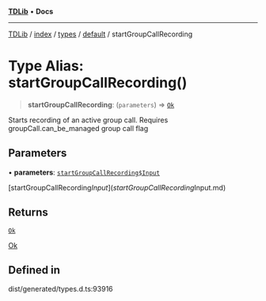 [**TDLib**](../../../../../../README.md) • **Docs**

***

[TDLib](../../../../../../modules.md) / [index](../../../../../README.md) / [types](../../../README.md) / [default](../README.md) / startGroupCallRecording

# Type Alias: startGroupCallRecording()

> **startGroupCallRecording**: (`parameters`) => [`Ok`](Ok-1.md)

Starts recording of an active group call. Requires groupCall.can_be_managed group call flag

## Parameters

• **parameters**: [`startGroupCallRecording$Input`](startGroupCallRecording$Input.md)

[startGroupCallRecording$Input](startGroupCallRecording$Input.md)

## Returns

[`Ok`](Ok-1.md)

[Ok](Ok-1.md)

## Defined in

dist/generated/types.d.ts:93916
